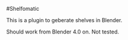 #Shelfomatic

This is a plugin to geberate shelves in Blender.

Should work from Blender 4.0 on. Not tested.
